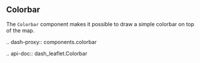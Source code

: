 ## Colorbar

The `Colorbar` component makes it possible to draw a simple colorbar on top of the map.

.. dash-proxy:: components.colorbar

.. api-doc:: dash_leaflet.Colorbar